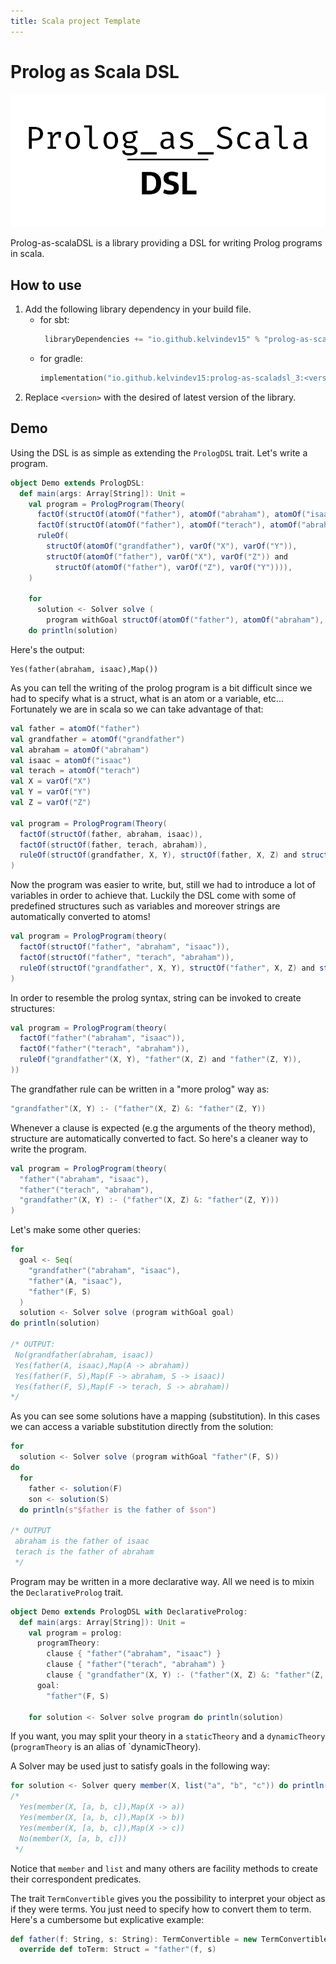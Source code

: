 ```yaml
---
title: Scala project Template
---
```


# Prolog as Scala DSL

![](/img/logos/Prolog_as_scalaDSL_BOW.png)

Prolog-as-scalaDSL is a library providing a DSL for writing Prolog programs in scala.

## How to use

1. Add the following library dependency in your build file.
    * for sbt:
      ```scala
       libraryDependencies += "io.github.kelvindev15" % "prolog-as-scaladsl_3" % "<version>"
      ```
    * for gradle:
      ```kotlin
      implementation("io.github.kelvindev15:prolog-as-scaladsl_3:<version>")
      ```
2. Replace `<version>` with the desired of latest version of the library.

## Demo
Using the DSL is as simple as extending the `PrologDSL` trait. Let's write a program.

```scala 3
object Demo extends PrologDSL:
  def main(args: Array[String]): Unit =
    val program = PrologProgram(Theory(
      factOf(structOf(atomOf("father"), atomOf("abraham"), atomOf("isaac"))),
      factOf(structOf(atomOf("father"), atomOf("terach"), atomOf("abraham"))),
      ruleOf(
        structOf(atomOf("grandfather"), varOf("X"), varOf("Y")),
        structOf(atomOf("father"), varOf("X"), varOf("Z")) and
          structOf(atomOf("father"), varOf("Z"), varOf("Y")))),
    )

    for
      solution <- Solver solve (
        program withGoal structOf(atomOf("father"), atomOf("abraham"), atomOf("isaac")))
    do println(solution)
```

Here's the output:

```text
Yes(father(abraham, isaac),Map())
```

As you can tell the writing of the prolog program is a bit difficult since we had to specify what is a struct, what
is an atom or a variable, etc... Fortunately we are in scala so we can take advantage of that:

```scala 3
val father = atomOf("father")
val grandfather = atomOf("grandfather")
val abraham = atomOf("abraham")
val isaac = atomOf("isaac")
val terach = atomOf("terach")
val X = varOf("X")
val Y = varOf("Y")
val Z = varOf("Z")

val program = PrologProgram(Theory(
  factOf(structOf(father, abraham, isaac)),
  factOf(structOf(father, terach, abraham)),
  ruleOf(structOf(grandfather, X, Y), structOf(father, X, Z) and structOf(father, Z, Y))),
)
```
Now the program was easier to write, but, still we had to introduce a lot of variables in order to achieve that.
Luckily the DSL come with some of predefined structures such as variables and moreover strings are automatically converted
to atoms!

```scala 3
val program = PrologProgram(theory(
  factOf(structOf("father", "abraham", "isaac")),
  factOf(structOf("father", "terach", "abraham")),
  ruleOf(structOf("grandfather", X, Y), structOf("father", X, Z) and structOf("father", Z, Y))),
)
```

In order to resemble the prolog syntax, string can be invoked to create structures:

```scala 3
val program = PrologProgram(theory(
  factOf("father"("abraham", "isaac")),
  factOf("father"("terach", "abraham")),
  ruleOf("grandfather"(X, Y), "father"(X, Z) and "father"(Z, Y)),
))
```

The grandfather rule can be written in a "more prolog" way as:

```scala 3
"grandfather"(X, Y) :- ("father"(X, Z) &: "father"(Z, Y))
```

Whenever a clause is expected (e.g the arguments of the theory method), structure are automatically converted to fact.
So here's a cleaner way to write the program.

```scala 3
val program = PrologProgram(theory(
  "father"("abraham", "isaac"),
  "father"("terach", "abraham"),
  "grandfather"(X, Y) :- ("father"(X, Z) &: "father"(Z, Y)))
)
```

Let's make some other queries:

```scala 3
for
  goal <- Seq(
    "grandfather"("abraham", "isaac"),
    "father"(A, "isaac"),
    "father"(F, S)
  )
  solution <- Solver solve (program withGoal goal)
do println(solution)

/* OUTPUT:
 No(grandfather(abraham, isaac))
 Yes(father(A, isaac),Map(A -> abraham))
 Yes(father(F, S),Map(F -> abraham, S -> isaac))
 Yes(father(F, S),Map(F -> terach, S -> abraham))
*/
```

As you can see some solutions have a mapping (substitution). In this cases we can access a variable substitution directly
from the solution:

```scala 3
for
  solution <- Solver solve (program withGoal "father"(F, S))
do
  for
    father <- solution(F)
    son <- solution(S) 
  do println(s"$father is the father of $son")
  
/* OUTPUT
 abraham is the father of isaac
 terach is the father of abraham
 */
```

Program may be written in a more declarative way. All we need is to mixin the `DeclarativeProlog` trait.

```scala 3
object Demo extends PrologDSL with DeclarativeProlog:
  def main(args: Array[String]): Unit =
    val program = prolog:
      programTheory:
        clause { "father"("abraham", "isaac") }
        clause { "father"("terach", "abraham") }
        clause { "grandfather"(X, Y) :- ("father"(X, Z) &: "father"(Z, Y)) }
      goal:
        "father"(F, S)
        
    for solution <- Solver solve program do println(solution)
```
If you want, you may split your theory in a `staticTheory` and a `dynamicTheory`
(`programTheory` is an alias of `dynamicTheory).

A Solver may be used just to satisfy goals in the following way:

```scala 3
for solution <- Solver query member(X, list("a", "b", "c")) do println(solution)
/*
  Yes(member(X, [a, b, c]),Map(X -> a))
  Yes(member(X, [a, b, c]),Map(X -> b))
  Yes(member(X, [a, b, c]),Map(X -> c))
  No(member(X, [a, b, c]))
 */
```
Notice that `member` and `list` and many others are facility methods to create their correspondent predicates.

The trait `TermConvertible` gives you the possibility to interpret your object as if they were terms. You just need
to specify how to convert them to term. Here's a cumbersome but explicative example:

```scala 3
def father(f: String, s: String): TermConvertible = new TermConvertible:
  override def toTerm: Struct = "father"(f, s)
```
